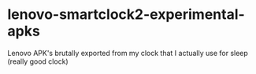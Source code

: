 # lenovo-smartclock2-experimental-apks
Lenovo APK's brutally exported from my clock that I actually use for sleep (really good clock)
